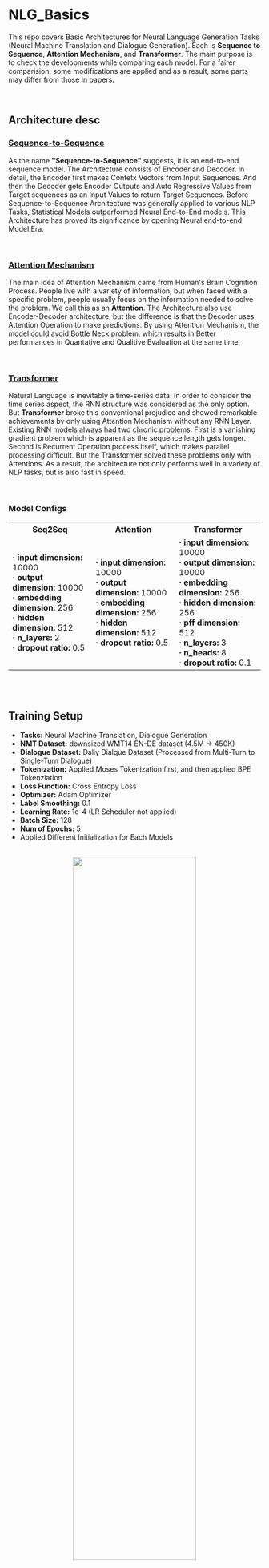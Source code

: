 # NLG_Basics
This repo covers Basic Architectures for Neural Language Generation Tasks (Neural Machine Translation and Dialogue Generation).
Each is **Sequence to Sequence**, **Attention Mechanism**, and **Transformer**.
The main purpose is to check the developments while comparing each model.
For a fairer comparision, some modifications are applied and as a result, some parts may differ from those in papers.

<br>


## Architecture desc

### [Sequence-to-Sequence](https://arxiv.org/abs/1409.3215)
As the name **"Sequence-to-Sequence"** suggests, it is an end-to-end sequence model.
The Architecture consists of Encoder and Decoder. In detail, the Encoder first makes Contetx Vectors from Input Sequences. 
And then the Decoder gets Encoder Outputs and Auto Regressive Values from Target sequences as an Input Values to return Target Sequences.
Before Sequence-to-Sequence Architecture was generally applied to various NLP Tasks, Statistical Models outperformed Neural End-to-End models.
This Architecture has proved its significance by opening Neural end-to-end Model Era.

<br>

### [Attention Mechanism](https://arxiv.org/abs/1409.0473)
The main idea of Attention Mechanism came from Human's Brain Cognition Process.
People live with a variety of information, but when faced with a specific problem, people usually focus on the information needed to solve the problem. We call this as an **Attention**.
The Architecture also use Encoder-Decoder architecture, but the difference is that the Decoder uses Attention Operation to make predictions.
By using Attention Mechanism, the model could avoid Bottle Neck problem, which results in Better performances in Quantative and Qualitive Evaluation at the same time.

<br>


### [Transformer](https://arxiv.org/abs/1706.03762)
Natural Language is inevitably a time-series data. In order to consider the time series aspect, the RNN structure was considered as the only option.
But **Transformer** broke this conventional prejudice and showed remarkable achievements by only using Attention Mechanism without any RNN Layer.
Existing RNN models always had two chronic problems. First is a vanishing gradient problem which is apparent as the sequence length gets longer. Second is Recurrent Operation process itself, which makes parallel processing difficult.
But the Transformer solved these problems only with Attentions. As a result, the architecture not only performs well in a variety of NLP tasks, but is also fast in speed.

<br>

### Model Configs
<table>
  <tr>
    <th>Seq2Seq</th>
    <th>Attention</th>
    <th>Transformer</th>
  </tr>
  <tr>
    <td><strong> &centerdot; input dimension:</strong> 10000 <br> <strong> &centerdot; output dimension:</strong> 10000 <br> <strong> &centerdot; embedding dimension:</strong> 256 <br> <strong> &centerdot; hidden dimension:</strong> 512 <br> <strong> &centerdot; n_layers:</strong> 2 <br> <strong> &centerdot; dropout ratio:</strong> 0.5</td>
    <td><strong> &centerdot; input dimension:</strong> 10000 <br> <strong> &centerdot; output dimension:</strong> 10000 <br> <strong> &centerdot; embedding dimension:</strong> 256 <br> <strong> &centerdot; hidden dimension:</strong> 512 <br> <strong> &centerdot; dropout ratio:</strong> 0.5</td>
    <td><strong> &centerdot; input dimension:</strong> 10000 <br> <strong> &centerdot; output dimension:</strong> 10000 <br> <strong> &centerdot; embedding dimension:</strong> 256 <br> <strong> &centerdot; hidden dimension:</strong> 256 <br> <strong> &centerdot; pff dimension:</strong> 512 <br> <strong> &centerdot; n_layers:</strong> 3 <br> <strong> &centerdot; n_heads:</strong> 8 <br> <strong> &centerdot; dropout ratio:</strong> 0.1 </td>
  </tr>
</table>

<br>
<br>

## Training Setup

* **Tasks:** Neural Machine Translation, Dialogue Generation
* **NMT Dataset:** downsized WMT14 EN-DE dataset (4.5M -> 450K)
* **Dialogue Dataset:** Daliy Dialgue Dataset (Processed from Multi-Turn to Single-Turn Dialogue)
* **Tokenization:** Applied Moses Tokenization first, and then applied BPE Tokenziation
* **Loss Function:** Cross Entropy Loss
* **Optimizer:** Adam Optimizer
* **Label Smoothing:** 0.1
* **Learning Rate:** 1e-4 (LR Scheduler not applied)
* **Batch Size:** 128
* **Num of Epochs:** 5
* Applied Different Initialization for Each Models

<br>



<center>
  <img src="https://user-images.githubusercontent.com/71929682/168110116-374d3ac9-48d6-41e3-a2ce-d216f2e76422.png" width="70%" height="60%">
</center>


<br>
<br>

## How to Use
**First clone git repo in your env**
```
git clone https://github.com/moon23k/NMT_Basic
```

<br>

**Download and Process Dataset by the code below**
```
cd NMT_Basic
bash prepare_data.sh
```

<br>

**Train models with "train.py" file (scheduler is optional)**
```
python3 train.py -model ['seq2seq', 'attention', 'transformer'] -task ['translate', 'dialogue'] -scheduler ['constant', 'noam', 'cosine_annealing_warm', 'exponential', 'step']
```

<br>

**Test trained models with "test.py" file**
```
python3 test.py -model ['seq2seq', 'attention', 'transformer'] -task ['translate', 'dialogue']
```

<br>

**Test with user input sentence via trained models**
```
python3 inference.py -model ['seq2seq', 'attention', 'transformer'] -task ['translate', 'dialogue']
```


<br>
<br>


## Results

### NMT Task
**Expected BLEU Score** 
* Seq2Seq Model : About 10
* Seq2Seq with Attention Model : About 15
* Transformer Model : About 20

(The value based on the Best Performance posed on "paperswithcode" home page with wmt14 en-de dataset)

<br>

**Actual BLEU Score**
* Seq2Seq Model : 
* Seq2Seq with Attention Model : 
* Transformer Model : 

<br>

### Dialogue Generation Task

<br>
<br>

## Reference
* Sequence to Sequence Learning with Neural Networks
* Neural Machine Translation by Jointly Learning to Align and Translate
* Attention is all you need
